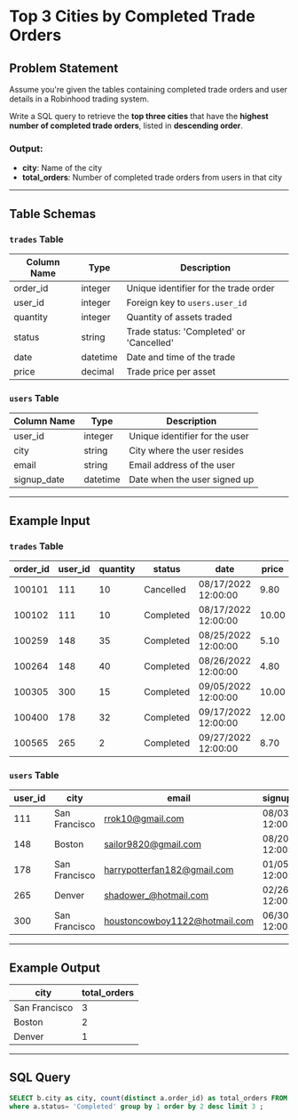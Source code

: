 # Top 3 Cities by Completed Trade Orders

## Problem Statement

Assume you're given the tables containing completed trade orders and user details in a Robinhood trading system.

Write a SQL query to retrieve the **top three cities** that have the **highest number of completed trade orders**, listed in **descending order**.

### Output:
- **city**: Name of the city
- **total_orders**: Number of completed trade orders from users in that city

---

## Table Schemas

### `trades` Table

| Column Name | Type     | Description                              |
|-------------|----------|------------------------------------------|
| order_id    | integer  | Unique identifier for the trade order    |
| user_id     | integer  | Foreign key to `users.user_id`           |
| quantity    | integer  | Quantity of assets traded                |
| status      | string   | Trade status: 'Completed' or 'Cancelled' |
| date        | datetime | Date and time of the trade               |
| price       | decimal  | Trade price per asset                    |

### `users` Table

| Column Name | Type     | Description                              |
|-------------|----------|------------------------------------------|
| user_id     | integer  | Unique identifier for the user           |
| city        | string   | City where the user resides              |
| email       | string   | Email address of the user                |
| signup_date | datetime | Date when the user signed up             |

---

## Example Input

### `trades` Table

| order_id | user_id | quantity | status    | date                | price |
|----------|---------|----------|-----------|---------------------|--------|
| 100101   | 111     | 10       | Cancelled | 08/17/2022 12:00:00 | 9.80   |
| 100102   | 111     | 10       | Completed | 08/17/2022 12:00:00 | 10.00  |
| 100259   | 148     | 35       | Completed | 08/25/2022 12:00:00 | 5.10   |
| 100264   | 148     | 40       | Completed | 08/26/2022 12:00:00 | 4.80   |
| 100305   | 300     | 15       | Completed | 09/05/2022 12:00:00 | 10.00  |
| 100400   | 178     | 32       | Completed | 09/17/2022 12:00:00 | 12.00  |
| 100565   | 265     | 2        | Completed | 09/27/2022 12:00:00 | 8.70   |

### `users` Table

| user_id | city          | email                          | signup_date         |
|---------|---------------|--------------------------------|---------------------|
| 111     | San Francisco | rrok10@gmail.com               | 08/03/2021 12:00:00 |
| 148     | Boston        | sailor9820@gmail.com           | 08/20/2021 12:00:00 |
| 178     | San Francisco | harrypotterfan182@gmail.com    | 01/05/2022 12:00:00 |
| 265     | Denver        | shadower_@hotmail.com          | 02/26/2022 12:00:00 |
| 300     | San Francisco | houstoncowboy1122@hotmail.com  | 06/30/2022 12:00:00 |

---

## Example Output

| city          | total_orders |
|---------------|---------------|
| San Francisco | 3             |
| Boston        | 2             |
| Denver        | 1             |

---

## SQL Query

```sql
SELECT b.city as city, count(distinct a.order_id) as total_orders FROM trades a inner join users b on a.user_id=b.user_id 
where a.status= 'Completed' group by 1 order by 2 desc limit 3 ;
